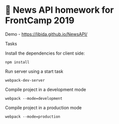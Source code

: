 # 🚀 News API homework for FrontCamp 2019

Demo - https://libida.github.io/NewsAPI/

Tasks

Install the dependencies for client side:
```
npm install
```

Run server using a start task

```
webpack-dev-server
```

Compile project in a development mode

```
webpack --mode=development
```

Compile project in a production mode

```
webpack --mode=production
```
